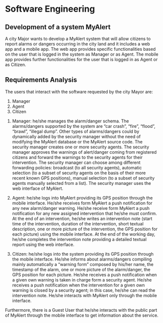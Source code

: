 # Software Engineering

## Development of a system MyAlert

A city Major wants to develop a MyAlert system that will allow citizens to report alarms or dangers occurring in the city land and it includes a web app and a mobile app.
The web app provides specific functionalities based on the user that is logged in the system as Manager or as Agent. The mobile app provides further functionalities for the user that is logged in as Agent or as Citizen.

## Requirements Analysis

The users that interact with the software requested by the city Mayor are:
1. Manager
2. Agent
3. Citizen

1) Manager: he/she manages the alarm/danger schema. The alarms/dangers supported by the system are “car crash”, “fire”, “flood”, “brawl”, “illegal dump”. Other types of alarms/dangers could by dynamically added by the security manager without the need of modifying the MyAlert database or the MyAlert source code. The security manager creates one or more security agents. The security manager approves the warnings of alert/danger coming from registered citizens and forward the warnings to the security agents for their intervention. The security manager can choose among different forwarding policies: broadcast (to all security agents), automatic selection (to a subset of security agents on the basis of their more recent known GPS positions), manual selection (to a subset of security agents manually selected from a list). The security manager uses the web interface of MyAlert.

2) Agent: he/she logs into MyAlert providing its GPS position through the mobile interface. He/she receives form MyAlert a push notification for any new alarm/danger warning. He/she receive form MyAlert a push notification for any new assigned intervention that he/she must confirm. At the end of an intervention, he/she writes an intervention note (start time of the intervention, duration of the intervention, short textual description, one or more picture of the intervention, the GPS position for each picture) using the mobile interface. At the end of the working day, he/she completes the intervention note providing a detailed textual report using the web interface.

3) Citizen: he/she logs into the system providing its GPS position through the mobile interface. He/she informs about alarms/dangers compiling mainly automatically a “warning form” composed by his/her name, the timestamp of the alarm, one or more picture of the alarm/danger, the GPS position for each picture. He/she receives a push notification when a given own warning is taken in charge form a security agent. He/she receives a push notification when the intervention for a given own warning is closed by a security agent; in this case, he/she can read the intervention note. He/she interacts with MyAlert only through the mobile interface.

Furthermore, there is a Guest User that he/she interacts with the public part of MyAlert through the mobile interface to get information about the service.
